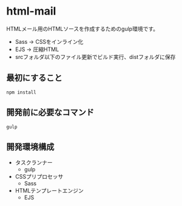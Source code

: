 # html-mail

HTMLメール用のHTMLソースを作成するためのgulp環境です。

- Sass -> CSSをインライン化
- EJS -> 圧縮HTML
- srcフォルダ以下のファイル更新でビルド実行、distフォルダに保存

## 最初にすること

```
npm install
```

## 開発前に必要なコマンド

```
gulp
```

## 開発環境構成

- タスクランナー
    - gulp
- CSSプリプロセッサ
    - Sass
- HTMLテンプレートエンジン
    - EJS
